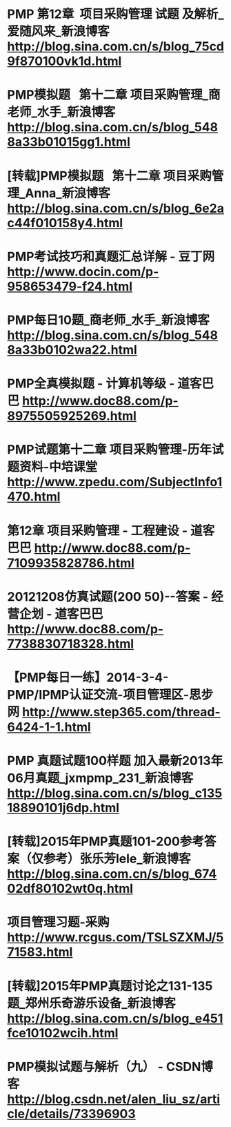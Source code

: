 # PMP 第12章  项目采购管理 试题 及解析_爱随风来_新浪博客 http://blog.sina.com.cn/s/blog_75cd9f870100vk1d.html
# PMP模拟题   第十二章 项目采购管理_商老师_水手_新浪博客 http://blog.sina.com.cn/s/blog_5488a33b01015gg1.html
# [转载]PMP模拟题   第十二章 项目采购管理_Anna_新浪博客 http://blog.sina.com.cn/s/blog_6e2ac44f010158y4.html
# PMP考试技巧和真题汇总详解 - 豆丁网 http://www.docin.com/p-958653479-f24.html
# PMP每日10题_商老师_水手_新浪博客 http://blog.sina.com.cn/s/blog_5488a33b0102wa22.html
# PMP全真模拟题 - 计算机等级 - 道客巴巴 http://www.doc88.com/p-8975505925269.html
# PMP试题第十二章 项目采购管理-历年试题资料-中培课堂 http://www.zpedu.com/SubjectInfo1470.html
# 第12章 项目采购管理 - 工程建设 - 道客巴巴 http://www.doc88.com/p-7109935828786.html
# 20121208仿真试题(200 50)--答案 - 经营企划 - 道客巴巴 http://www.doc88.com/p-7738830718328.html
# 【PMP每日一练】2014-3-4-PMP/IPMP认证交流-项目管理区-思步网 http://www.step365.com/thread-6424-1-1.html
# PMP 真题试题100样题 加入最新2013年06月真题_jxmpmp_231_新浪博客 http://blog.sina.com.cn/s/blog_c13518890101j6dp.html
# [转载]2015年PMP真题101-200参考答案（仅参考）张乐芳lele_新浪博客 http://blog.sina.com.cn/s/blog_67402df80102wt0q.html
# 项目管理习题-采购 http://www.rcgus.com/TSLSZXMJ/571583.html
# [转载]2015年PMP真题讨论之131-135题_郑州乐奇游乐设备_新浪博客 http://blog.sina.com.cn/s/blog_e451fce10102wcih.html
# PMP模拟试题与解析（九） - CSDN博客 http://blog.csdn.net/alen_liu_sz/article/details/73396903